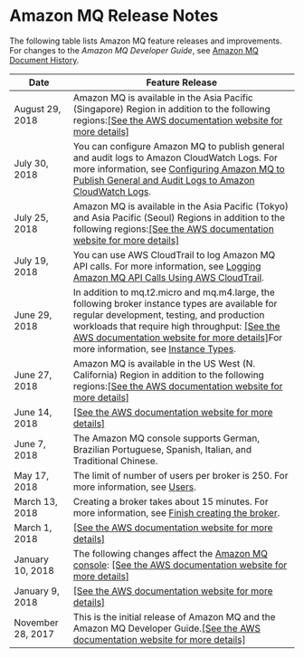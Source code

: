 # Amazon MQ Release Notes<a name="amazon-mq-release-notes"></a>

The following table lists Amazon MQ feature releases and improvements\. For changes to the *Amazon MQ Developer Guide*, see [Amazon MQ Document History](amazon-mq-documentation-history.md)\.


| Date | Feature Release | 
| --- | --- | 
| August 29, 2018 | Amazon MQ is available in the Asia Pacific \(Singapore\) Region in addition to the following regions:[\[See the AWS documentation website for more details\]](http://docs.aws.amazon.com/amazon-mq/latest/developer-guide/amazon-mq-release-notes.html) | 
| July 30, 2018 | You can configure Amazon MQ to publish general and audit logs to Amazon CloudWatch Logs\. For more information, see [Configuring Amazon MQ to Publish General and Audit Logs to Amazon CloudWatch Logs](amazon-mq-configuring-cloudwatch-logs.md)\. | 
| July 25, 2018 | Amazon MQ is available in the Asia Pacific \(Tokyo\) and Asia Pacific \(Seoul\) Regions in addition to the following regions:[\[See the AWS documentation website for more details\]](http://docs.aws.amazon.com/amazon-mq/latest/developer-guide/amazon-mq-release-notes.html) | 
| July 19, 2018 | You can use AWS CloudTrail to log Amazon MQ API calls\. For more information, see [Logging Amazon MQ API Calls Using AWS CloudTrail](amazon-mq-logging-cloudtrail.md)\. | 
| June 29, 2018 | In addition to mq\.t2\.micro and mq\.m4\.large, the following broker instance types are available for regular development, testing, and production workloads that require high throughput: [\[See the AWS documentation website for more details\]](http://docs.aws.amazon.com/amazon-mq/latest/developer-guide/amazon-mq-release-notes.html)For more information, see [Instance Types](broker.md#broker-instance-types)\. | 
| June 27, 2018 | Amazon MQ is available in the US West \(N\. California\) Region in addition to the following regions:[\[See the AWS documentation website for more details\]](http://docs.aws.amazon.com/amazon-mq/latest/developer-guide/amazon-mq-release-notes.html) | 
| June 14, 2018 |  [\[See the AWS documentation website for more details\]](http://docs.aws.amazon.com/amazon-mq/latest/developer-guide/amazon-mq-release-notes.html)  | 
| June 7, 2018 | The Amazon MQ console supports German, Brazilian Portuguese, Spanish, Italian, and Traditional Chinese\. | 
| May 17, 2018 | The limit of number of users per broker is 250\. For more information, see [Users](amazon-mq-limits.md#activemq-user-limits)\. | 
| March 13, 2018 | Creating a broker takes about 15 minutes\. For more information, see [Finish creating the broker](amazon-mq-creating-configuring-broker.md#finish-creating-broker-console)\. | 
| March 1, 2018 |  [\[See the AWS documentation website for more details\]](http://docs.aws.amazon.com/amazon-mq/latest/developer-guide/amazon-mq-release-notes.html)  | 
| January 10, 2018 |  The following changes affect the [Amazon MQ console](https://console.aws.amazon.com/amazon-mq/): [\[See the AWS documentation website for more details\]](http://docs.aws.amazon.com/amazon-mq/latest/developer-guide/amazon-mq-release-notes.html)  | 
| January 9, 2018 |  [\[See the AWS documentation website for more details\]](http://docs.aws.amazon.com/amazon-mq/latest/developer-guide/amazon-mq-release-notes.html)  | 
| November 28, 2017 | This is the initial release of Amazon MQ and the Amazon MQ Developer Guide\.[\[See the AWS documentation website for more details\]](http://docs.aws.amazon.com/amazon-mq/latest/developer-guide/amazon-mq-release-notes.html) | 